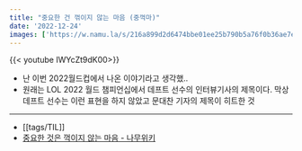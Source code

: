 ```yaml
---
title: "중요한 건 꺾이지 않는 마음 (중꺽마)"
date: '2022-12-24'
images: ['https://w.namu.la/s/216a899d2d6474bbe01ee25b790b5a76f0b36ae7e6b25c0a43401bb0930d800fbd4fe5fc35a66f397665dc2ed2a229b7d8dc083241976d26cd1320cb3d6e5213df9db32b55ec4f6a32466d4630b333431690ef5bc41987df0552e0b19b38e5d7b2ba6cbb103d827126625fb1c696347b']
---
```

{{< youtube IWYcZt9dK00>}}

- 난 이번 2022월드컵에서 나온 이야기라고 생각했..
- 원래는 LOL 2022 월드 챔피언십에서 데프트 선수의 인터뷰기사의 제목이다. 막상 데프트 선수는 이런 표현을 하지 않았고 문대찬 기자의 제목이 히트한 것

---
- [[tags/TIL]]
- [중요한 것은 꺽이지 않는 마음 - 나무위키](https://namu.wiki/w/%EC%A4%91%EC%9A%94%ED%95%9C%20%EA%B2%83%EC%9D%80%20%EA%BA%BE%EC%9D%B4%EC%A7%80%20%EC%95%8A%EB%8A%94%20%EB%A7%88%EC%9D%8C)